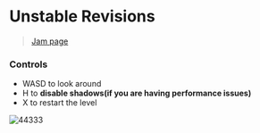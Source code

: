 # Unstable Revisions

> [Jam page](https://ldjam.com/events/ludum-dare/49/unstable-revisions)

### Controls
- WASD to look around
- H to **disable shadows(if you are having performance issues)**
- X to restart the level

![44333](https://user-images.githubusercontent.com/18082091/224490025-83d7337b-4384-47f2-b916-fc4874233a1a.gif)

